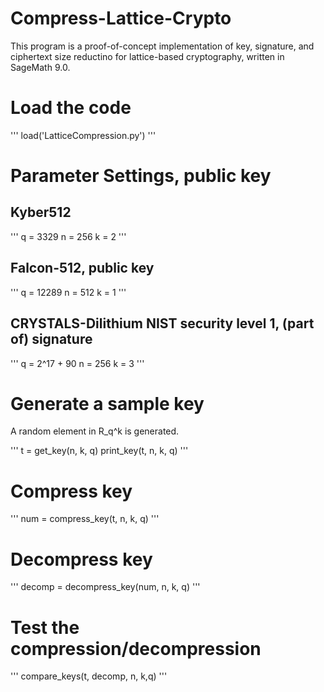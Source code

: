 # Compress-Lattice-Crypto

This program is a proof-of-concept implementation of key, signature, and ciphertext size reductino for lattice-based cryptography, written in SageMath 9.0.

# Load the code 

'''
load('LatticeCompression.py')
'''

# Parameter Settings, public key

## Kyber512

'''
q = 3329
n = 256
k = 2
'''

## Falcon-512, public key

'''
q = 12289
n = 512
k = 1
'''

## CRYSTALS-Dilithium NIST security level 1, (part of) signature

'''
q = 2^17 + 90
n = 256
k = 3
'''


# Generate a sample key

A random element in R_q^k is generated. 

'''
t = get_key(n, k, q)
print_key(t, n, k, q)
'''

# Compress key

'''
num = compress_key(t, n, k, q)
'''

# Decompress key

'''
decomp = decompress_key(num, n, k, q)
'''

# Test the compression/decompression

'''
compare_keys(t, decomp, n, k,q)
'''

